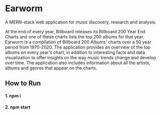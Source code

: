 # Earworm

A MERN-stack web application for music discovery, research and analysis.

At the end of every year, Billboard releases its Billboard 200 Year End Charts and one of these charts lists the top 200 albums for that year. Earworm is a compilation of Billboard 200 Albums' charts over a 50 year period from 1970-2020. The application provides an overview of the top albums on every year's chart, in addition to interesting facts and data visualization to offer insights on the way music trends change and develop over time. The application also includes information about all the artists, albums and genres that appear on the charts.

## How to Run
#### 1. npm i ####
#### 2. npm start ####
